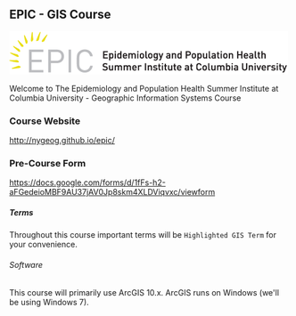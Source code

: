 EPIC - GIS Course
---
![EPIC logo](images/epic_logo_web-01.png)

Welcome to The Epidemiology and Population Health Summer Institute at Columbia University - Geographic Information Systems Course

### Course Website
http://nygeog.github.io/epic/

### Pre-Course Form
https://docs.google.com/forms/d/1fFs-h2-aFGedeioMBF9AU37jAV0Jp8skm4XLDViqvxc/viewform


<!---#### Code
All the relevant code for this course will be in a bounding box (see below).

```
$ cd your_repo_root/repo_name
$ git fetch origin
$ git checkout gh-pages
```-->

##### Terms
Throughout this course important terms will be  `Highlighted GIS Term` for your convenience.

###### Software
This course will primarily use ArcGIS 10.x. ArcGIS runs on Windows (we'll be using Windows 7). 
